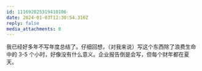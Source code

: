 ```yaml
---
id: 111692025319410106
date: 2024-01-03T12:30:54.316Z
reply: false
media_attachments: 0
---
```


我已经好多年不写年度总结了。仔细回想，（对我来说）写这个东西除了浪费生命中的 3-5 个小时，好像没有什么意义。企业报告倒是会写，但每个财年都在夏天。

